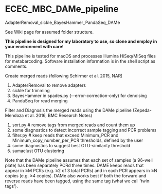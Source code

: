 # ECEC_MBC_DAMe_pipeline

AdapterRemoval_sickle_BayesHammer_PandaSeq_DAMe

See Wiki page for assumed folder structure.  

**This pipeline is designed for my laboratory to use, so clone and employ in your environment with care!**

This pipeline is tested for macOS and processes Illumina HiSeq/MiSeq files for metabarcoding. Software installation information is in the shell script as comments.

Create merged reads (following Schirmer et al. 2015, NAR)
1)  AdapterRemoval to remove adapters
2)  sickle for trimming
3)  BayesHammer in spades.py (--error-correction-only) for denoising
4)  PandaSeq for read merging

Filter and Diagnosis the merged reads using the DAMe pipeline (Zepeda-Mendoza et al. 2016, BMC Research Notes)
1)  sort.py # remove tags from merged reads and count them up
2)  some diagnostics to detect incorrect sample tagging and PCR problems
3)  filter.py # keep reads that exceed Minimum_PCR and Minimum_copy_number_per_PCR thresholds, defined by the user
4)  some diagnostics to suggest best OTU-similarity threshold
5)  sumaclust OTU clustering


Note that the DAMe pipeline assumes that each set of samples (a 96-well plate) has been separately PCRd three times.  DAME keeps reads that appear in ≥M PCRs (e.g. ≥2 of 3 total PCRs) and in each PCR appears in ≥N copies (e.g. ≥4 copies). DAMe also works best if both the forward and reverse reads have been tagged, using the same tag (what we call 'twin tags').
